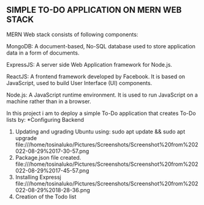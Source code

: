 ## SIMPLE TO-DO APPLICATION ON MERN WEB STACK

MERN Web stack consists of following components:

MongoDB: A document-based, No-SQL database used to store application data in a form of documents.

ExpressJS: A server side Web Application framework for Node.js.

ReactJS: A frontend framework developed by Facebook. It is based on JavaScript, used to build User Interface (UI) components.

Node.js: A JavaScript runtime environment. It is used to run JavaScript on a machine rather than in a browser.

In this project i am to deploy a simple To-Do application that creates To-Do lists by:
*Configuring Backend
1) Updating and ugrading Ubuntu using: sudo apt update && sudo apt upgrade
file:///home/tosinaluko/Pictures/Screenshots/Screenshot%20from%202022-08-29%2017-30-57.png
2) Package.json file created.
file:///home/tosinaluko/Pictures/Screenshots/Screenshot%20from%202022-08-29%2017-45-57.png
3) Installing Expressj
file:///home/tosinaluko/Pictures/Screenshots/Screenshot%20from%202022-08-29%2018-28-36.png
4) Creation of the Todo list

